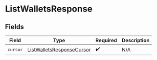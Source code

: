 # ListWalletsResponse


## Fields

| Field                                                                         | Type                                                                          | Required                                                                      | Description                                                                   |
| ----------------------------------------------------------------------------- | ----------------------------------------------------------------------------- | ----------------------------------------------------------------------------- | ----------------------------------------------------------------------------- |
| `cursor`                                                                      | [ListWalletsResponseCursor](../../models/shared/listwalletsresponsecursor.md) | :heavy_check_mark:                                                            | N/A                                                                           |